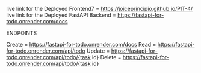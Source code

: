live link for the Deployed Frontend7 =  https://joiceprincipio.github.io/PIT-4/
live link for the Deployed FastAPI Backend = https://fastapi-for-todo.onrender.com/docs

ENDPOINTS

Create = https://fastapi-for-todo.onrender.com/docs
Read = https://fastapi-for-todo.onrender.com/api/todo
Update = https://fastapi-for-todo.onrender.com/api/todo/{task id}
Delete = https://fastapi-for-todo.onrender.com/api/todo/{task id}
